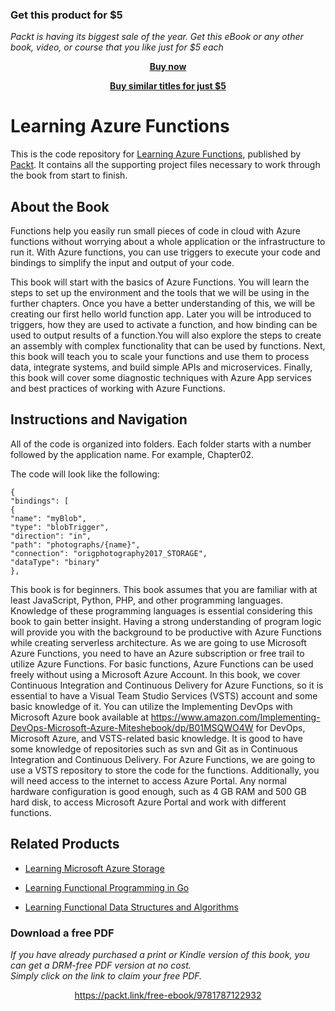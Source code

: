 
### Get this product for $5

<i>Packt is having its biggest sale of the year. Get this eBook or any other book, video, or course that you like just for $5 each</i>


<b><p align='center'>[Buy now](https://packt.link/9781787122932)</p></b>


<b><p align='center'>[Buy similar titles for just $5](https://subscription.packtpub.com/search)</p></b>


# Learning Azure Functions
This is the code repository for [Learning Azure Functions](https://www.packtpub.com/virtualization-and-cloud/learning-azure-functions?utm_source=github&utm_medium=repository&utm_campaign=9781787122932), published by [Packt](https://www.packtpub.com/?utm_source=github). It contains all the supporting project files necessary to work through the book from start to finish.
## About the Book
Functions help you easily run small pieces of code in cloud with Azure functions without worrying about a whole application or the infrastructure to run it. With Azure functions, you can use triggers to execute your code and bindings to simplify the input and output of your code.

This book will start with the basics of Azure Functions. You will learn the steps to set up the environment and the tools that we will be using in the further chapters. Once you have a better understanding of this, we will be creating our first hello world function app. Later you will be introduced to triggers, how they are used to activate a function, and how binding can be used to output results of a function.You will also explore the steps to create an assembly with complex functionality that can be used by functions. Next, this book will teach you to scale your functions and use them to process data, integrate systems, and build simple APIs and microservices. Finally, this book will cover some diagnostic techniques with Azure App services and best practices of working with Azure Functions.


## Instructions and Navigation
All of the code is organized into folders. Each folder starts with a number followed by the application name. For example, Chapter02.



The code will look like the following:
```
{
"bindings": [
{
"name": "myBlob",
"type": "blobTrigger",
"direction": "in",
"path": "photographs/{name}",
"connection": "origphotography2017_STORAGE",
"dataType": "binary"
},
```

This book is for beginners. This book assumes that you are familiar with at least JavaScript,
Python, PHP, and other programming languages. Knowledge of these programming
languages is essential considering this book to gain better insight. Having a strong
understanding of program logic will provide you with the background to be productive
with Azure Functions while creating serverless architecture.
As we are going to use Microsoft Azure Functions, you need to have an Azure subscription
or free trail to utilize Azure Functions. For basic functions, Azure Functions can be used
freely without using a Microsoft Azure Account.
In this book, we cover Continuous Integration and Continuous Delivery for Azure
Functions, so it is essential to have a Visual Team Studio Services (VSTS) account and some
basic knowledge of it. You can utilize the Implementing DevOps with Microsoft Azure book
available at https://www.amazon.com/Implementing-DevOps-Microsoft-Azure-Miteshebook/dp/B01MSQWO4W for DevOps, Microsoft Azure, and VSTS-related basic knowledge. It
is good to have some knowledge of repositories such as svn and Git as in Continuous
Integration and Continuous Delivery. For Azure Functions, we are going to use a VSTS
repository to store the code for the functions.
Additionally, you will need access to the internet to access Azure Portal. Any normal
hardware configuration is good enough, such as 4 GB RAM and 500 GB hard disk, to access
Microsoft Azure Portal and work with different functions.

## Related Products
* [Learning Microsoft Azure Storage](https://www.packtpub.com/big-data-and-business-intelligence/learning-microsoft-azure-storage?utm_source=github&utm_medium=repository&utm_campaign=9781785884917)

* [Learning Functional Programming in Go](https://www.packtpub.com/application-development/learning-functional-programming-go?utm_source=github&utm_medium=repository&utm_campaign=9781787281394)

* [Learning Functional Data Structures and Algorithms](https://www.packtpub.com/application-development/learning-functional-data-structures-and-algorithms?utm_source=github&utm_medium=repository&utm_campaign=9781785888731)

### Download a free PDF

 <i>If you have already purchased a print or Kindle version of this book, you can get a DRM-free PDF version at no cost.<br>Simply click on the link to claim your free PDF.</i>
<p align="center"> <a href="https://packt.link/free-ebook/9781787122932">https://packt.link/free-ebook/9781787122932 </a> </p>